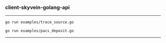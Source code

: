 ### client-skyvein-golang-api

---
	go run examples/trace_source.go

	go run examples/pacs_deposit.go
---